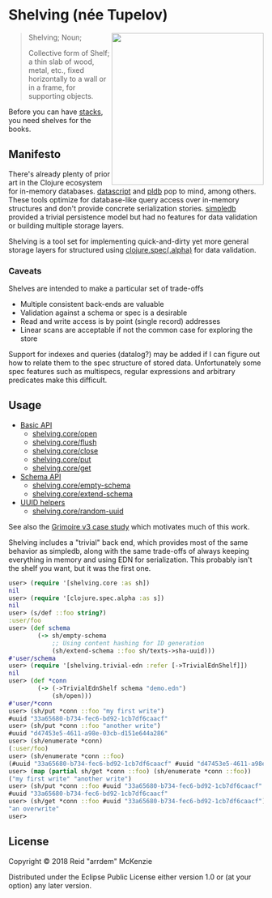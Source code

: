 # Shelving (née Tupelov)
<img align="right" src="https://github.com/arrdem/shelving/raw/master/etc/shelving.jpg" width=300/>

> Shelving; Noun;
>
> Collective form of Shelf; a thin slab of wood, metal, etc., fixed horizontally to a wall or in a
> frame, for supporting objects.

Before you can have [stacks](https://github.com/arrdem/stacks), you need shelves for the books.

## Manifesto

There's already plenty of prior art in the Clojure ecosystem for in-memory
databases. [datascript](https://github.com/tonsky/datascript) and
[pldb](https://github.com/clojure/core.logic/wiki/Features) pop to mind, among others. These tools
optimize for database-like query access over in-memory structures and don't provide concrete
serialization stories. [simpledb](https://github.com/ibdknox/simpledb) provided a trivial
persistence model but had no features for data validation or building multiple storage layers.

Shelving is a tool set for implementing quick-and-dirty yet more general storage layers for
structured using [clojure.spec(.alpha)](https://github.com/clojure/spec.alpha) for data validation.

### Caveats

Shelves are intended to make a particular set of trade-offs

- Multiple consistent back-ends are valuable
- Validation against a schema or spec is a desirable
- Read and write access is by point (single record) addresses
- Linear scans are acceptable if not the common case for exploring the store

Support for indexes and queries (datalog?) may be added if I can figure out how to relate them to
the spec structure of stored data. Unfortunately some spec features such as multispecs, regular
expressions and arbitrary predicates make this difficult.

## Usage
- [Basic API](/doc/basic.md)
  - [shelving.core/open](/doc/basic.md#shelvingcoreopen)
  - [shelving.core/flush](/doc/basic.md#shelvingcoreflush)
  - [shelving.core/close](/doc/basic.md#shelvingcoreclose)
  - [shelving.core/put](/doc/basic.md#shelvingcoreput)
  - [shelving.core/get](/doc/basic.md#shelvingcoreget)
- [Schema API](/doc/schema.md#schema-api)
  - [shelving.core/empty-schema](/doc/schema.md#shelvingcoreemptyschema)
  - [shelving.core/extend-schema](/doc/schema.md#shelvingcoreextend-schema)
- [UUID helpers](/doc/helpers.md#uuid-helpers)
  - [shelving.core/random-uuid](/doc/helpers.md#shelvingcorerandom-uuid)

See also the [Grimoire v3 case study](/src/dev/clj/grimoire.clj) which motivates much of this work.

Shelving includes a "trivial" back end, which provides most of the same behavior as simpledb, along
with the same trade-offs of always keeping everything in memory and using EDN for
serialization. This probably isn't the shelf you want, but it was the first one.

```clj
user> (require '[shelving.core :as sh])
nil
user> (require '[clojure.spec.alpha :as s])
nil
user> (s/def ::foo string?)
:user/foo
user> (def schema
        (-> sh/empty-schema
            ;; Using content hashing for ID generation
            (sh/extend-schema ::foo sh/texts->sha-uuid)))
#'user/schema
user> (require '[shelving.trivial-edn :refer [->TrivialEdnShelf]])
nil
user> (def *conn
        (-> (->TrivialEdnShelf schema "demo.edn")
            (sh/open)))
#'user/*conn
user> (sh/put *conn ::foo "my first write")
#uuid "33a65680-b734-fec6-bd92-1cb7df6caacf"
user> (sh/put *conn ::foo "another write")
#uuid "d47453e5-4611-a98e-03cb-d151e644a286"
user> (sh/enumerate *conn)
(:user/foo)
user> (sh/enumerate *conn ::foo)
(#uuid "33a65680-b734-fec6-bd92-1cb7df6caacf" #uuid "d47453e5-4611-a98e-03cb-d151e644a286")
user> (map (partial sh/get *conn ::foo) (sh/enumerate *conn ::foo))
("my first write" "another write")
user> (sh/put *conn ::foo #uuid "33a65680-b734-fec6-bd92-1cb7df6caacf" "an overwrite")
#uuid "33a65680-b734-fec6-bd92-1cb7df6caacf"
user> (sh/get *conn ::foo #uuid "33a65680-b734-fec6-bd92-1cb7df6caacf")
"an overwrite"
user> 
```

## License

Copyright © 2018 Reid "arrdem" McKenzie

Distributed under the Eclipse Public License either version 1.0 or (at your option) any later
version.
